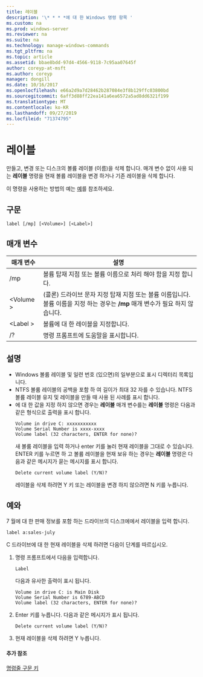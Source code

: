 ```yaml
---
title: 레이블
description: '\* * * *에 대 한 Windows 명령 항목 '
ms.custom: na
ms.prod: windows-server
ms.reviewer: na
ms.suite: na
ms.technology: manage-windows-commands
ms.tgt_pltfrm: na
ms.topic: article
ms.assetid: bbae8bdd-97d4-4566-9118-7c95aa07645f
author: coreyp-at-msft
ms.author: coreyp
manager: dongill
ms.date: 10/16/2017
ms.openlocfilehash: e66a2d9a7d28462b287084e3f8b129ffc03800bd
ms.sourcegitcommit: 6aff3d88ff22ea141a6ea6572a5ad8dd6321f199
ms.translationtype: MT
ms.contentlocale: ko-KR
ms.lasthandoff: 09/27/2019
ms.locfileid: "71374795"
---
```

# <a name="label"></a>레이블



만들고, 변경 또는 디스크의 볼륨 레이블 (이름)을 삭제 합니다. 매개 변수 없이 사용 되는 **레이블** 명령을 현재 볼륨 레이블을 변경 하거나 기존 레이블을 삭제 합니다.

이 명령을 사용하는 방법의 예는 [예](#BKMK_examples)를 참조하세요.

## <a name="syntax"></a>구문

```
label [/mp] [<Volume>] [<Label>]
```

## <a name="parameters"></a>매개 변수

|매개 변수|설명|
|---------|-----------|
|/mp|볼륨 탑재 지점 또는 볼륨 이름으로 처리 해야 함을 지정 합니다.|
|\<Volume >|(콜론) 드라이브 문자 지정 탑재 지점 또는 볼륨 이름입니다. 볼륨 이름을 지정 하는 경우는 **/mp** 매개 변수가 필요 하지 않습니다.|
|\<Label >|볼륨에 대 한 레이블을 지정합니다.|
|/?|명령 프롬프트에 도움말을 표시합니다.|

## <a name="remarks"></a>설명

- Windows 볼륨 레이블 및 일련 번호 (있으면)의 일부분으로 표시 디렉터리 목록입니다.
- NTFS 볼륨 레이블의 공백을 포함 하 여 길이가 최대 32 자를 수 있습니다. NTFS 볼륨 레이블 유지 및 레이블을 만들 때 사용 된 사례를 표시 합니다.
- 에 대 한 값을 지정 하지 않으면 경우는 **레이블** 매개 변수를는 **레이블** 명령은 다음과 같은 형식으로 출력을 표시 합니다.  
  ```
  Volume in drive C: xxxxxxxxxxx 
  Volume Serial Number is xxxx-xxxx 
  Volume label (32 characters, ENTER for none)?
  ```  
  새 볼륨 레이블을 입력 하거나 enter 키를 눌러 현재 레이블을 그대로 수 있습니다. ENTER 키를 누르면 하 고 볼륨 레이블을 현재 보유 하는 경우는 **레이블** 명령은 다음과 같은 메시지가 묻는 메시지를 표시 합니다.  
  ```
  Delete current volume label (Y/N)?
  ```  
  레이블을 삭제 하려면 Y 키 또는 레이블을 변경 하지 않으려면 N 키를 누릅니다.

## <a name="BKMK_examples"></a>예와

7 월에 대 한 판매 정보를 포함 하는 드라이브의 디스크에에서 레이블을 입력 합니다.
```
label a:sales-july
```
C 드라이브에 대 한 현재 레이블을 삭제 하려면 다음이 단계를 따르십시오.
1. 명령 프롬프트에서 다음을 입력합니다.  
   ```
   Label
   ```  
   다음과 유사한 출력이 표시 됩니다.  
   ```
   Volume in drive C: is Main Disk
   Volume Serial Number is 6789-ABCD
   Volume label (32 characters, ENTER for none)?
   ```  
2. Enter 키를 누릅니다. 다음과 같은 메시지가 표시 됩니다.  
   ```
   Delete current volume label (Y/N)?
   ```  
3. 현재 레이블을 삭제 하려면 Y 누릅니다.

#### <a name="additional-references"></a>추가 참조

[명령줄 구문 키](command-line-syntax-key.md)
